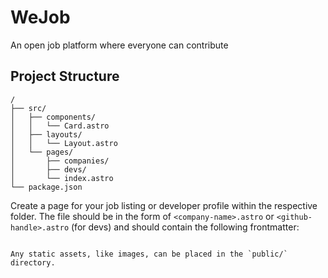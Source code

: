 # WeJob

An open job platform where everyone can contribute

## Project Structure

```
/
├── src/
│   ├── components/
│   │   └── Card.astro
│   ├── layouts/
│   │   └── Layout.astro
│   └── pages/
│       ├── companies/
│       ├── devs/
│       └── index.astro
└── package.json
```

Create a page for your job listing or developer profile within the respective folder.
The file should be in the form of `<company-name>.astro` or `<github-handle>.astro` (for devs) and should contain the following frontmatter:

```astro

Any static assets, like images, can be placed in the `public/` directory.
```
